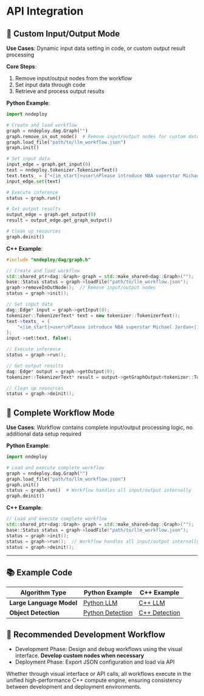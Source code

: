 
# API Integration

## 🔧 Custom Input/Output Mode

**Use Cases**: Dynamic input data setting in code, or custom output result processing

**Core Steps**:

1. Remove input/output nodes from the workflow
2. Set input data through code
3. Retrieve and process output results

**Python Example**:

```python
import nndeploy

# Create and load workflow
graph = nndeploy.dag.Graph("")
graph.remove_in_out_node()  # Remove input/output nodes for custom data flow
graph.load_file("path/to/llm_workflow.json")
graph.init()

# Set input data
input_edge = graph.get_input(0)
text = nndeploy.tokenizer.TokenizerText()
text.texts_ = ["<|im_start|>user\nPlease introduce NBA superstar Michael Jordan<|im_end|>\n<|im_start|>assistant\n"]
input_edge.set(text)

# Execute inference
status = graph.run()

# Get output results
output_edge = graph.get_output(0)
result = output_edge.get_graph_output()

# Clean up resources
graph.deinit()
```

**C++ Example**:

```cpp
#include "nndeploy/dag/graph.h"

// Create and load workflow
std::shared_ptr<dag::Graph> graph = std::make_shared<dag::Graph>("");
base::Status status = graph->loadFile("path/to/llm_workflow.json");
graph->removeInOutNode();  // Remove input/output nodes
status = graph->init();

// Set input data
dag::Edge* input = graph->getInput(0);
tokenizer::TokenizerText* text = new tokenizer::TokenizerText();
text->texts_ = {
    "<|im_start|>user\nPlease introduce NBA superstar Michael Jordan<|im_end|>\n<|im_start|>assistant\n"
};
input->set(text, false);

// Execute inference
status = graph->run();

// Get output results
dag::Edge* output = graph->getOutput(0);
tokenizer::TokenizerText* result = output->getGraphOutput<tokenizer::TokenizerText>();

// Clean up resources
status = graph->deinit();
```

## 🎯 Complete Workflow Mode

**Use Cases**: Workflow contains complete input/output processing logic, no additional data setup required

**Python Example**:

```python
import nndeploy

# Load and execute complete workflow
graph = nndeploy.dag.Graph("")
graph.load_file("path/to/llm_workflow.json")
graph.init()
status = graph.run()  # Workflow handles all input/output internally
graph.deinit()
```

**C++ Example**:

```cpp
// Load and execute complete workflow
std::shared_ptr<dag::Graph> graph = std::make_shared<dag::Graph>("");
base::Status status = graph->loadFile("path/to/llm_workflow.json");
status = graph->init();
status = graph->run();  // Workflow handles all input/output internally
status = graph->deinit();
```

---

## 📚 Example Code

| Algorithm Type | Python Example | C++ Example |
| -------------- | -------------- | ----------- |
| **Large Language Model** | [Python LLM](https://github.com/nndeploy/nndeploy/blob/main/demo/llm/demo.py) | [C++ LLM](https://github.com/nndeploy/nndeploy/blob/main/demo/llm/demo.cc) |
| **Object Detection** | [Python Detection](https://github.com/nndeploy/nndeploy/blob/main/demo/detect/demo.py) | [C++ Detection](https://github.com/nndeploy/nndeploy/blob/main/demo/detect/demo.cc) |

## 🚀 Recommended Development Workflow

- Development Phase: Design and debug workflows using the visual interface. **Develop custom nodes when necessary**
- Deployment Phase: Export JSON configuration and load via API

Whether through visual interface or API calls, all workflows execute in the unified high-performance C++ compute engine, ensuring consistency between development and deployment environments.
